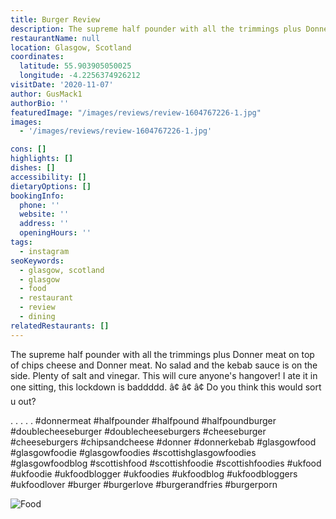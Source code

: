 ```yaml
---
title: Burger Review
description: The supreme half pounder with all the trimmings plus Donner meat on top of chips cheese and Donner meat. No salad and the kebab sauce is on the side. Plenty of salt and vinegar. Th
restaurantName: null
location: Glasgow, Scotland
coordinates:
  latitude: 55.903905050025
  longitude: -4.2256374926212
visitDate: '2020-11-07'
author: GusMack1
authorBio: ''
featuredImage: "/images/reviews/review-1604767226-1.jpg"
images:
  - '/images/reviews/review-1604767226-1.jpg'

cons: []
highlights: []
dishes: []
accessibility: []
dietaryOptions: []
bookingInfo:
  phone: ''
  website: ''
  address: ''
  openingHours: ''
tags:
  - instagram
seoKeywords:
  - glasgow, scotland
  - glasgow
  - food
  - restaurant
  - review
  - dining
relatedRestaurants: []
---
```


The supreme half pounder with all the trimmings plus Donner meat on top of chips cheese and Donner meat. No salad and the kebab sauce is on the side. Plenty of salt and vinegar. This will cure anyone's hangover! I ate it in one sitting, this lockdown is baddddd.
â¢
â¢
â¢
Do you think this would sort u out? 

.
.
.
.
.
#donnermeat #halfpounder #halfpound #halfpoundburger #doublecheeseburger #doublecheeseburgers #cheeseburger #cheeseburgers #chipsandcheese #donner #donnerkebab #glasgowfood #glasgowfoodie #glasgowfoodies #scottishglasgowfoodies #glasgowfoodblog #scottishfood #scottishfoodie #scottishfoodies #ukfood #ukfoodie #ukfoodblogger #ukfoodies #ukfoodblog #ukfoodbloggers #ukfoodlover #burger #burgerlove #burgerandfries #burgerporn

![Food](/images/reviews/review-1604767226-1.jpg)
